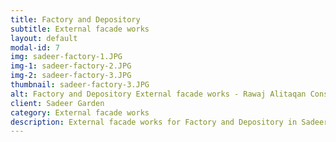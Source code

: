 ```yaml
---
title: Factory and Depository
subtitle: External facade works
layout: default
modal-id: 7
img: sadeer-factory-1.JPG
img-1: sadeer-factory-2.JPG
img-2: sadeer-factory-3.JPG
thumbnail: sadeer-factory-3.JPG
alt: Factory and Depository External facade works - Rawaj Alitaqan Consturcion Company in KSA
client: Sadeer Garden
category: External facade works
description: External facade works for Factory and Depository in Sadeer Garden made by our team.
---
```


